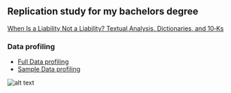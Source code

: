 ## Replication study for my bachelors degree


[When Is a Liability Not a Liability? Textual Analysis, Dictionaries, and 10‐Ks](https://onlinelibrary.wiley.com/doi/abs/10.1111/j.1540-6261.2010.01625.x "When Is a Liability Not a Liability? Textual Analysis, Dictionaries, and 10‐Ks")

### Data profiling

* [Full Data profiling](https://thecodebasesite.github.io/bachelor/full_dataset.html "Full Data profiling")
* [Sample Data profiling](https://thecodebasesite.github.io/bachelor/index.html "Sample Data profiling")



![alt text](https://raw.githubusercontent.com/thecodebasesite/bachelor/master/docs/results.png)

